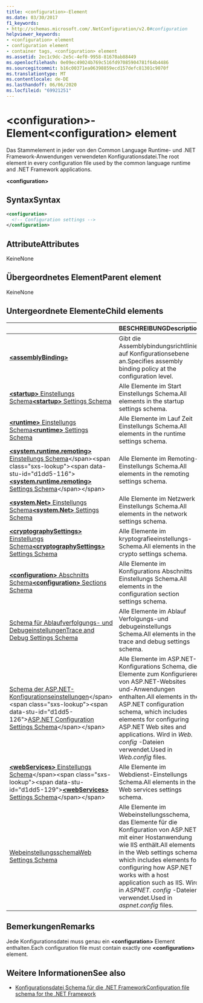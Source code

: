 ```yaml
---
title: <configuration>-Element
ms.date: 03/30/2017
f1_keywords:
- http://schemas.microsoft.com/.NetConfiguration/v2.0#configuration
helpviewer_keywords:
- <configuration> element
- configuration element
- container tags, <configuration> element
ms.assetid: 2ec1c9dc-2e5c-4ef0-9958-81670ab88449
ms.openlocfilehash: 0e09ec49024b769c516fd97085904781f64b4486
ms.sourcegitcommit: b16c00371ea06398859ecd157defc81301c9070f
ms.translationtype: MT
ms.contentlocale: de-DE
ms.lasthandoff: 06/06/2020
ms.locfileid: "69921251"
---
```

# <a name="configuration-element"></a><span data-ttu-id="d1dd5-102">\<configuration>-Element</span><span class="sxs-lookup"><span data-stu-id="d1dd5-102">\<configuration> element</span></span>

<span data-ttu-id="d1dd5-103">Das Stammelement in jeder von den Common Language Runtime- und .NET Framework-Anwendungen verwendeten Konfigurationsdatei.</span><span class="sxs-lookup"><span data-stu-id="d1dd5-103">The root element in every configuration file used by the common language runtime and .NET Framework applications.</span></span>

**\<configuration>**

## <a name="syntax"></a><span data-ttu-id="d1dd5-104">Syntax</span><span class="sxs-lookup"><span data-stu-id="d1dd5-104">Syntax</span></span>

```xml
<configuration>
  <!-- Configuration settings -->
</configuration>
```

## <a name="attributes"></a><span data-ttu-id="d1dd5-105">Attribute</span><span class="sxs-lookup"><span data-stu-id="d1dd5-105">Attributes</span></span>

<span data-ttu-id="d1dd5-106">Keine</span><span class="sxs-lookup"><span data-stu-id="d1dd5-106">None</span></span>

## <a name="parent-element"></a><span data-ttu-id="d1dd5-107">Übergeordnetes Element</span><span class="sxs-lookup"><span data-stu-id="d1dd5-107">Parent element</span></span>

<span data-ttu-id="d1dd5-108">Keine</span><span class="sxs-lookup"><span data-stu-id="d1dd5-108">None</span></span>

## <a name="child-elements"></a><span data-ttu-id="d1dd5-109">Untergeordnete Elemente</span><span class="sxs-lookup"><span data-stu-id="d1dd5-109">Child elements</span></span>

|     | <span data-ttu-id="d1dd5-110">BESCHREIBUNG</span><span class="sxs-lookup"><span data-stu-id="d1dd5-110">Description</span></span> |
| --- | ----------- |
| [**\<assemblyBinding>**](assemblybinding-element-for-configuration.md) | <span data-ttu-id="d1dd5-111">Gibt die Assemblybindungsrichtlinie auf Konfigurationsebene an.</span><span class="sxs-lookup"><span data-stu-id="d1dd5-111">Specifies assembly binding policy at the configuration level.</span></span>|
| [<span data-ttu-id="d1dd5-112">**\<startup>** Einstellungs Schema</span><span class="sxs-lookup"><span data-stu-id="d1dd5-112">**\<startup>** Settings Schema</span></span>](./startup/index.md) | <span data-ttu-id="d1dd5-113">Alle Elemente im Start Einstellungs Schema.</span><span class="sxs-lookup"><span data-stu-id="d1dd5-113">All elements in the startup settings schema.</span></span> |
| [<span data-ttu-id="d1dd5-114">**\<runtime>** Einstellungs Schema</span><span class="sxs-lookup"><span data-stu-id="d1dd5-114">**\<runtime>** Settings Schema</span></span>](./runtime/index.md) | <span data-ttu-id="d1dd5-115">Alle Elemente im Lauf Zeit Einstellungs Schema.</span><span class="sxs-lookup"><span data-stu-id="d1dd5-115">All elements in the runtime settings schema.</span></span> |
| <span data-ttu-id="d1dd5-116">[**\<system.runtime.remoting>** Einstellungs Schema](https://docs.microsoft.com/previous-versions/dotnet/netframework-4.0/z415cf9a(v=vs.100))</span><span class="sxs-lookup"><span data-stu-id="d1dd5-116">[**\<system.runtime.remoting>** Settings Schema](https://docs.microsoft.com/previous-versions/dotnet/netframework-4.0/z415cf9a(v=vs.100))</span></span> | <span data-ttu-id="d1dd5-117">Alle Elemente im Remoting-Einstellungs Schema.</span><span class="sxs-lookup"><span data-stu-id="d1dd5-117">All elements in the remoting settings schema.</span></span> |
| [<span data-ttu-id="d1dd5-118">**\<system.Net>** Einstellungs Schema</span><span class="sxs-lookup"><span data-stu-id="d1dd5-118">**\<system.Net>** Settings Schema</span></span>](./network/index.md) | <span data-ttu-id="d1dd5-119">Alle Elemente im Netzwerk Einstellungs Schema.</span><span class="sxs-lookup"><span data-stu-id="d1dd5-119">All elements in the network settings schema.</span></span> |
| [<span data-ttu-id="d1dd5-120">**\<cryptographySettings>** Einstellungs Schema</span><span class="sxs-lookup"><span data-stu-id="d1dd5-120">**\<cryptographySettings>** Settings Schema</span></span>](./cryptography/index.md) | <span data-ttu-id="d1dd5-121">Alle Elemente im kryptografieeinstellungs-Schema.</span><span class="sxs-lookup"><span data-stu-id="d1dd5-121">All elements in the crypto settings schema.</span></span> |
| [<span data-ttu-id="d1dd5-122">**\<configuration>** Abschnitts Schema</span><span class="sxs-lookup"><span data-stu-id="d1dd5-122">**\<configuration>** Sections Schema</span></span>](configuration-sections-schema.md) | <span data-ttu-id="d1dd5-123">Alle Elemente im Konfigurations Abschnitts Einstellungs Schema.</span><span class="sxs-lookup"><span data-stu-id="d1dd5-123">All elements in the configuration section settings schema.</span></span> |
| [<span data-ttu-id="d1dd5-124">Schema für Ablaufverfolgungs- und Debugeinstellungen</span><span class="sxs-lookup"><span data-stu-id="d1dd5-124">Trace and Debug Settings Schema</span></span>](./trace-debug/index.md) | <span data-ttu-id="d1dd5-125">Alle Elemente im Ablauf Verfolgungs-und debugeinstellungs Schema.</span><span class="sxs-lookup"><span data-stu-id="d1dd5-125">All elements in the trace and debug settings schema.</span></span> |
| <span data-ttu-id="d1dd5-126">[Schema der ASP.NET-Konfigurationseinstellungen](https://docs.microsoft.com/previous-versions/dotnet/netframework-4.0/b5ysx397(v=vs.100))</span><span class="sxs-lookup"><span data-stu-id="d1dd5-126">[ASP.NET Configuration Settings Schema](https://docs.microsoft.com/previous-versions/dotnet/netframework-4.0/b5ysx397(v=vs.100))</span></span> | <span data-ttu-id="d1dd5-127">Alle Elemente im ASP.NET-Konfigurations Schema, die Elemente zum Konfigurieren von ASP.NET-Websites und-Anwendungen enthalten.</span><span class="sxs-lookup"><span data-stu-id="d1dd5-127">All elements in the ASP.NET configuration schema, which includes elements for configuring ASP.NET Web sites and applications.</span></span> <span data-ttu-id="d1dd5-128">Wird in *Web. config* -Dateien verwendet.</span><span class="sxs-lookup"><span data-stu-id="d1dd5-128">Used in *Web.config* files.</span></span> |
| <span data-ttu-id="d1dd5-129">[**\<webServices>** Einstellungs Schema](https://docs.microsoft.com/previous-versions/dotnet/netframework-4.0/cctwteet(v=vs.100))</span><span class="sxs-lookup"><span data-stu-id="d1dd5-129">[**\<webServices>** Settings Schema](https://docs.microsoft.com/previous-versions/dotnet/netframework-4.0/cctwteet(v=vs.100))</span></span> | <span data-ttu-id="d1dd5-130">Alle Elemente im Webdienst-Einstellungs Schema.</span><span class="sxs-lookup"><span data-stu-id="d1dd5-130">All elements in the Web services settings schema.</span></span> |
| [<span data-ttu-id="d1dd5-131">Webeinstellungsschema</span><span class="sxs-lookup"><span data-stu-id="d1dd5-131">Web Settings Schema</span></span>](./web/index.md) | <span data-ttu-id="d1dd5-132">Alle Elemente im Webeinstellungsschema, das Elemente für die Konfiguration von ASP.NET mit einer Hostanwendung wie IIS enthält.</span><span class="sxs-lookup"><span data-stu-id="d1dd5-132">All elements in the Web settings schema, which includes elements for configuring how ASP.NET works with a host application such as IIS.</span></span> <span data-ttu-id="d1dd5-133">Wird in *ASPNET. config* -Dateien verwendet.</span><span class="sxs-lookup"><span data-stu-id="d1dd5-133">Used in *aspnet.config* files.</span></span> |

## <a name="remarks"></a><span data-ttu-id="d1dd5-134">Bemerkungen</span><span class="sxs-lookup"><span data-stu-id="d1dd5-134">Remarks</span></span>

<span data-ttu-id="d1dd5-135">Jede Konfigurationsdatei muss genau ein **\<configuration>** Element enthalten.</span><span class="sxs-lookup"><span data-stu-id="d1dd5-135">Each configuration file must contain exactly one **\<configuration>** element.</span></span>

## <a name="see-also"></a><span data-ttu-id="d1dd5-136">Weitere Informationen</span><span class="sxs-lookup"><span data-stu-id="d1dd5-136">See also</span></span>

- [<span data-ttu-id="d1dd5-137">Konfigurationsdatei Schema für die .NET Framework</span><span class="sxs-lookup"><span data-stu-id="d1dd5-137">Configuration file schema for the .NET Framework</span></span>](index.md)

